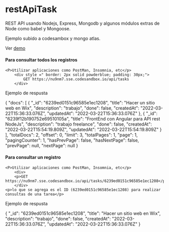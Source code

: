 
# restApiTask

REST API usando Nodejs, Express, Mongodb y algunos módulos extras de Node como babel y Mongoose.

<p>Ejemplo subido a codesambox y mongo atlas.</p>

Ver <a href="https://nu9nm7.sse.codesandbox.io/api/tasks" target="_blank">demo</a>  

<h4>Para consultar todos los registros</h4>
<article>
	
	<P>Utilizar aplicaciones como PostMan, Insomnia, etc</p>
		<div style =" border: 2px solid powderblue; padding: 30px;">
			GET https://nu9nm7.sse.codesandbox.io/api/tasks
		</div>
<P>Ejemplo de respusta</p>

  {
	"docs": [
		{
			"_id": "6239ed0151c96585e1ec1208",
			"title": "Hacer un sitio web en Wix",
			"description": "trabajo",
			"done": false,
			"createdAt": "2022-03-22T15:36:33.076Z",
			"updatedAt": "2022-03-22T15:36:33.076Z"
		},
		{
			"_id": "6239f12b190752e69510105a",
			"title": "FrontEnd con Angular para API rest NodeJs",
			"description": "trabajo freelance",
			"done": false,
			"createdAt": "2022-03-22T15:54:19.809Z",
			"updatedAt": "2022-03-22T15:54:19.809Z"
		}
	],
	"totalDocs": 2,
	"offset": 0,
	"limit": 3,
	"totalPages": 1,
	"page": 1,
	"pagingCounter": 1,
	"hasPrevPage": false,
	"hasNextPage": false,
	"prevPage": null,
	"nextPage": null
}
</article>

<h4>Para consultar un registro</h4>
<article>
	
	<P>Utilizar aplicaciones como PostMan, Insomnia, etc</p>
		<div>
		<p>GET https://nu9nm7.sse.codesandbox.io/api/tasks/6239ed0151c96585e1ec1208</p>
		</div>
	<p>lo que se agrega es el ID (6239ed0151c96585e1ec1208) para realizar consultas de una tarea</p>
<P>Ejemplo de respusta</p>
{
	"_id": "6239ed0151c96585e1ec1208",
	"title": "Hacer un sitio web en Wix",
	"description": "trabajo",
	"done": false,
	"createdAt": "2022-03-22T15:36:33.076Z",
	"updatedAt": "2022-03-22T15:36:33.076Z"
}
</article>


